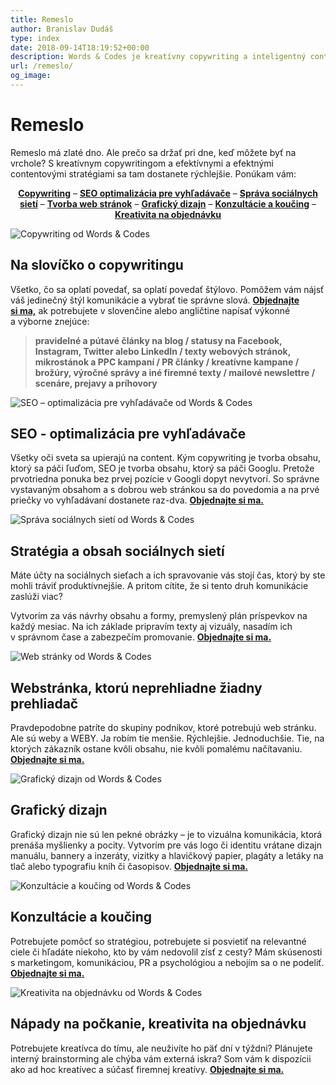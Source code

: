 ```yaml
---
title: Remeslo
author: Branislav Dudáš
type: index
date: 2018-09-14T18:19:52+00:00
description: Words & Codes je kreatívny copywriting a inteligentný content pre vašu značku
url: /remeslo/
og_image: 
---
```

# Remeslo
Remeslo má zlaté dno. Ale prečo sa držať pri dne, keď môžete byť na vrchole? S kreatívnym copywritingom a&nbsp;efektívnymi a&nbsp;efektnými contentovými stratégiami sa tam dostanete&nbsp;rýchlejšie. Ponúkam vám:

<p style="text-align: center;">
<a href="#copywriting"><b>Copywriting</b></a> – 
<a href="#seo"><b>SEO optimalizácia pre vyhľadávače</b></a> – 
<a href="#social"><b>Správa sociálnych sietí</b></a> – 
<a href="#weby"><b>Tvorba web stránok</b></a> – 
<a href="#graphic"><b>Grafický dizajn</b></a> – 
<a href="#konzultacie"><b>Konzultácie a&nbsp;koučing</b></a> – 
<a href="#kreativita"><b>Kreativita na objednávku</b></a>
</p>



<a name="copywriting">![Copywriting od Words & Codes](/images/copywriting.svg)</a>

## Na slovíčko o&nbsp;copywritingu
Všetko, čo sa oplatí povedať, sa oplatí povedať štýlovo. Pomôžem vám nájsť váš jedinečný štýl komunikácie a&nbsp;vybrať tie správne slová. [**Objednajte si&nbsp;ma,**](mailto:branislav.dudas@gmail.com) ak potrebujete v slovenčine alebo angličtine napísať výkonné a&nbsp;výborne&nbsp;znejúce:

> **pravidelné a&nbsp;pútavé články na blog
/ statusy na Facebook, Instagram, Twitter alebo LinkedIn
/ texty webových stránok, mikrostánok a&nbsp;PPC kampaní
/ PR články
/ kreatívne kampane
/ brožúry, výročné správy a&nbsp;iné firemné texty
/ mailové newslettre
/ scenáre, prejavy a&nbsp;príhovory**

<a name="seo">![SEO – optimalizácia pre vyhľadávače od Words & Codes](/images/seo.svg)</a>

## SEO - optimalizácia pre vyhľadávače
Všetky oči sveta sa upierajú na content. Kým copywriting je tvorba obsahu, ktorý sa páči ľuďom, SEO je tvorba obsahu, ktorý sa páči Googlu. Pretože prvotriedna ponuka bez prvej pozície v&nbsp;Googli dopyt nevytvorí. So správne vystavaným obsahom a&nbsp;s&nbsp;dobrou web stránkou sa do povedomia a na prvé priečky vo vyhľadávaní dostanete raz-dva. [**Objednajte&nbsp;si&nbsp;ma.**](mailto:branislav.dudas@gmail.com)

<a name="social">![Správa sociálnych sietí od Words & Codes](/images/social.svg)</a>

## Stratégia a&nbsp;obsah sociálnych sietí
Máte účty na sociálnych sieťach a&nbsp;ich spravovanie vás stojí čas, ktorý by ste mohli tráviť produktívnejšie. A&nbsp;pritom cítite, že si tento druh komunikácie zaslúži viac?

Vytvorím za vás návrhy obsahu a&nbsp;formy, premyslený plán príspevkov na každý mesiac. Na ich základe pripravím texty aj vizuály, nasadím ich v&nbsp;správnom čase a&nbsp;zabezpečím promovanie. [**Objednajte&nbsp;si&nbsp;ma.**](mailto:branislav.dudas@gmail.com)

<a name="weby">![Web stránky od Words & Codes](/images/web-stranky.svg)</a>

## Webstránka, ktorú neprehliadne žiadny prehliadač
Pravdepodobne patríte do skupiny podnikov, ktoré potrebujú web stránku. Ale sú weby a&nbsp;WEBY. Ja robím tie menšie. Rýchlejšie. Jednoduchšie. Tie, na ktorých zákazník ostane kvôli obsahu, nie kvôli pomalému načítavaniu. [**Objednajte&nbsp;si&nbsp;ma.**](mailto:branislav.dudas@gmail.com)

<a name="graphic">![Grafický dizajn od Words & Codes](/images/design.svg)</a>

## Grafický dizajn
Grafický dizajn nie sú len pekné obrázky – je to vizuálna komunikácia, ktorá prenáša myšlienky a&nbsp;pocity. Vytvorím pre vás logo či identitu vrátane dizajn manuálu, bannery a&nbsp;inzeráty, vizitky a&nbsp;hlavičkový papier, plagáty a&nbsp;letáky na tlač alebo typografiu kníh či časopisov. [**Objednajte&nbsp;si&nbsp;ma.**](mailto:branislav.dudas@gmail.com)

<a name="konzultacie">![Konzultácie a koučing od Words & Codes](/images/konzultacie.svg)</a>

## Konzultácie a&nbsp;koučing
Potrebujete pomôcť so stratégiou, potrebujete si posvietiť na relevantné ciele či hľadáte niekoho, kto by vám nedovolil zísť z cesty?
Mám skúsenosti s&nbsp;marketingom, komunikáciou, PR a&nbsp;psychológiou a&nbsp;nebojím sa o&nbsp;ne podeliť. [**Objednajte&nbsp;si&nbsp;ma.**](mailto:branislav.dudas@gmail.com)

<a name="kreativita">![Kreativita na objednávku od Words & Codes](/images/adhoc.svg)</a>

## Nápady na počkanie, kreativita na objednávku
Potrebujete kreatívca do tímu, ale neuživíte ho päť dní v&nbsp;týždni? Plánujete interný brainstorming ale chýba vám externá iskra? Som vám k dispozícii ako ad&nbsp;hoc kreatívec a&nbsp;súčasť firemnej kreatívy. [**Objednajte&nbsp;si&nbsp;ma.**](mailto:branislav.dudas@gmail.com)
